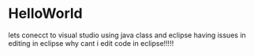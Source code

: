 # HelloWorld
lets conecct to visual studio using java class
and eclipse
having issues in editing in eclipse
why cant i edit code in eclipse!!!!!
